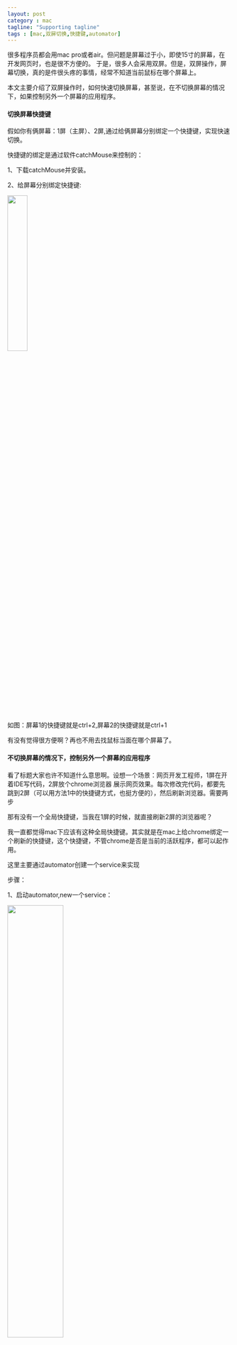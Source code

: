 ```yaml
---
layout: post
category : mac
tagline: "Supporting tagline"
tags : [mac,双屏切换,快捷键,automator]
---
```


很多程序员都会用mac pro或者air。但问题是屏幕过于小，即使15寸的屏幕，在开发网页时，也是很不方便的。
于是，很多人会采用双屏。但是，双屏操作，屏幕切换，真的是件很头疼的事情，经常不知道当前鼠标在哪个屏幕上。

本文主要介绍了双屏操作时，如何快速切换屏幕，甚至说，在不切换屏幕的情况下，如果控制另外一个屏幕的应用程序。

#### 切换屏幕快捷键

假如你有俩屏幕：1屏（主屏）、2屏,通过给俩屏幕分别绑定一个快捷键，实现快速切换。

快捷键的绑定是通过软件catchMouse来控制的：

1、下载catchMouse并安装。

2、给屏幕分别绑定快捷键:

<img src="{{ site.url }}/assets/1.png" width="30%" style="display:inline">
<!-- ![catchMouse截屏]({{ site.url }}/assets/1.png ) -->

如图：屏幕1的快捷键就是ctrl+2,屏幕2的快捷键就是ctrl+1

有没有觉得很方便啊？再也不用去找鼠标当面在哪个屏幕了。

#### 不切换屏幕的情况下，控制另外一个屏幕的应用程序

看了标题大家也许不知道什么意思啊。设想一个场景：网页开发工程师，1屏在开着IDE写代码，2屏放个chrome浏览器
展示网页效果。每次修改完代码，都要先跳到2屏（可以用方法1中的快捷键方式，也挺方便的），然后刷新浏览器。需要两步

那有没有一个全局快捷键，当我在1屏的时候，就直接刷新2屏的浏览器呢？

我一直都觉得mac下应该有这种全局快捷键。其实就是在mac上给chrome绑定一个刷新的快捷键，这个快捷键，不管chrome是否是当前的活跃程序，都可以起作用。

这里主要通过automator创建一个service来实现

步骤：


1、启动automator,new一个service：

<img src="{{ site.url }}/assets/new_service.png" width="50%" style="display:inline-block">

2、填写service脚本：

<img src="{{ site.url }}/assets/script.png" width="70%" style="display:inline-block">

3、执行脚本，看看浏览器是否刷新

<img src="{{ site.url }}/assets/run.png" width="70%" style="display:inline-block">

此时，如果你的chrome浏览器安装在application下，那么，此时执行脚本，浏览器就可以刷新了。

4、command +s ,保存我们前面写的这个脚本，即service. 给他起一个名字："reload Chrome".保存之后，就会发现，我们的
系统里面多了一个全局的service

<img src="{{ site.url }}/assets/service.png" width="70%" style="display:inline-block">


5、此时，我们已经有一个可以全局刷新chrome的脚本了。下一步，就是给这个service绑定一个快捷键。

<img src="{{ site.url }}/assets/reload.png" width="70%" style="display:inline-block">

我绑定的是command + F1

此时，已经大功告成，不论当前你的鼠标在哪个屏幕，也不论你的chrome当前在哪个屏幕，你只要按下command + F1 ，chrome
就自动刷新了。

